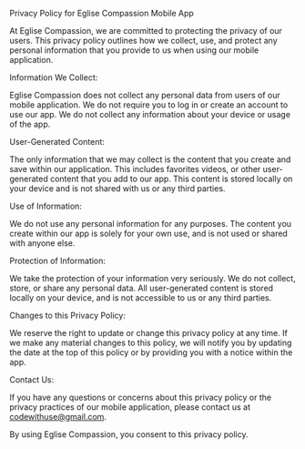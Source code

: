 Privacy Policy for Eglise Compassion Mobile App

At Eglise Compassion, we are committed to protecting the privacy of our users. This privacy policy outlines how we collect, use, and protect any personal information that you provide to us when using our mobile application.

Information We Collect:

Eglise Compassion does not collect any personal data from users of our mobile application. We do not require you to log in or create an account to use our app. We do not collect any information about your device or usage of the app.

User-Generated Content:

The only information that we may collect is the content that you create and save within our application. This includes favorites videos, or other user-generated content that you add to our app. This content is stored locally on your device and is not shared with us or any third parties.

Use of Information:

We do not use any personal information for any purposes. The content you create within our app is solely for your own use, and is not used or shared with anyone else.

Protection of Information:

We take the protection of your information very seriously. We do not collect, store, or share any personal data. All user-generated content is stored locally on your device, and is not accessible to us or any third parties.

Changes to this Privacy Policy:

We reserve the right to update or change this privacy policy at any time. If we make any material changes to this policy, we will notify you by updating the date at the top of this policy or by providing you with a notice within the app.

Contact Us:

If you have any questions or concerns about this privacy policy or the privacy practices of our mobile application, please contact us at codewithuse@gmail.com.

By using Eglise Compassion, you consent to this privacy policy.
